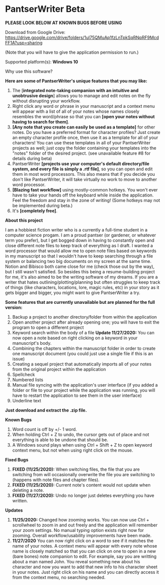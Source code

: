 # PantserWriter Beta
**PLEASE LOOK BELOW AT KNOWN BUGS BEFORE USING**

Download from Google Drive: https://drive.google.com/drive/folders/1ul75QMuAp1fzLnTpkSqRNpRF9McdFF1A?usp=sharing

(Note that you will have to give the application permission to run.)

Supported platform(s): **Windows 10**

Why use this software?

**Here are some of PantserWriter's unique features that you may like:**
  1. The [**integrated note-taking companion with an intuitive and unobtrusive design**] allows you to manage and edit notes on the fly without disrupting your workflow.
  2. Right click any word or phrase in your manuscript and a context menu will appear with a list of all of your notes whose names closely resembles the word/phrase so that you can **[open your notes without having to search for them]**.
  3. **[Any note that you create can easily be used as a template]** for other notes. Do you have a preferred format for character profiles? Just create an empty character profile once, then use it as a template for all of your characters! You can use these templates in all of your PantserWriter projects as well; just copy the folder containing your templates into the "notes" folder of the desired project. (see unavailable feature #8 for details during beta)
  4. PantserWriter **[projects use your computer's default directory/file system, and every file is simply a .rtf file]**, so you can open and edit them in most word processors. This also means that if you decide you don't like PantserWriter, it will take virtually no work to move to another word processor.
  5. **[Blazing fast workflow]** using mostly-common hotkeys. You won't ever have to take your hands off the keyboard while inside the application. Feel the freedom and stay in the zone of writing! (Some hotkeys may not be implemented during beta.)
  6. It's **[completely free]**.

**About this project**

  I am a hobbiest fiction writer who is a currently a full-time student in a computer science progam. I am a proud pantser (or gardener, or whatever term you prefer), but I get bogged down in having to constantly open and close different note files to keep track of everything as I draft. I wanted a word processor that would allow me to open note files based on keywords in my manuscript so that I wouldn't have to keep searching through a file system or balancing two big documents on my screen at the same time. Notion and Bibisco both came close for me (check those out by the way), but I still wasn't satisfied. So besides this being a resume-building project for me, it's also aimed to be the writing software of my dreams. If you are a writer that hates outlining/plotting/planning but often struggles to keep track of things (like characters, locations, lore, magic rules, etc) in your story as it gets bigger and bigger, you might want to give PantserWriter a try.

**Some features that are currently unavailable but are planned for the full version:**
  1. Backup a project to another directory/folder from within the application
  2. Open another project after already opening one; you will have to exit the program to open a different project
  3. Keyword search within the body of a file **Update 11/27/2020:** You can now open a note based on right clicking on a keyword in your manuscript's body.
  4. Combining the chapters within the manuscript folder in order to create one manuscript document (you could just use a single file if this is an issue)
  5. Creating a sequel project that automatically imports all of your notes from the original project within the application
  6. Spellcheck
  7. Numbered lists
  8. Manual file syncing with the application's user interface (if you added a folder or file to your project while the application was running, you will have to restart the application to see them in the user interface)
  9. Underline text

**Just download and extract the .zip file.**

**Known Bugs**
  1. Word count is off by +/- 1 word.
  2. When holding Ctrl + Z to undo, the cursor gets out of place and not everything is able to be undone that should be.
  3. A Windows sound plays when using Ctrl + Shift + Z to open keyword context menu, but not when using right click on the mouse.

**Fixed Bugs**
  1. **FIXED (11/25/2020):** When switching files, the file that you are switching from will occasionally overwrite the file you are switching to (happens with note files and chapter files).
  2. **FIXED (11/25/2020):** Current note's content would not update when deleting a note.
  3. **FIXED (11/27/2020):** Undo no longer just deletes everything you have written.

**Updates**
  1. **11/25/2020:** Changed how zooming works. You can now use Ctrl + scrollwheel to zoom in and out freely and the application will remember your zoom settings. No manual typing option exists right now for zooming.  Overall workflow/usability improvements have been made.
  2. **11/27/2020** You can now right click on a word to see if it matches the name of your notes. A context menu will appear with every note whose name is closely matched so that you can click on one to open in a new (bare bones) note companion to edit. For example, say you are writting about a man named John. You reveal something new about his character and now you want to add that new info to his character sheet in your notes. Just right click on his name and you can directly access it from the context menu, no searching needed.
  
